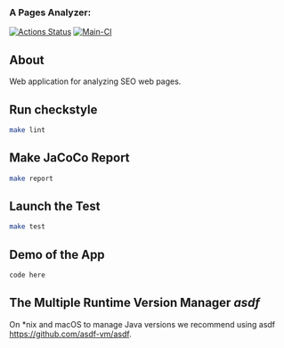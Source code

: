 ### A Pages Analyzer:
[![Actions Status](https://github.com/BroCodeX/java-project-72/actions/workflows/hexlet-check.yml/badge.svg)](https://github.com/BroCodeX/java-project-72/actions)
[![Main-CI](https://github.com/BroCodeX/java-project-72/actions/workflows/main-CI.yml/badge.svg)](https://github.com/BroCodeX/java-project-72/actions/workflows/main-CI.yml)

## About
Web application for analyzing SEO web pages.

## Run checkstyle

```bash
make lint
```

## Make JaCoCo Report

```bash
make report
```

## Launch the Test

```bash
make test
```

## Demo of the App

```java
code here
```

## The Multiple Runtime Version Manager *asdf*

On *nix and macOS to manage Java versions we recommend using asdf https://github.com/asdf-vm/asdf.

